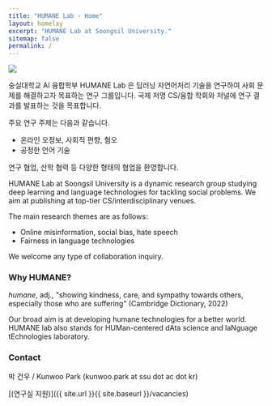 ```yaml
---
title: "HUMANE Lab - Home"
layout: homelay
excerpt: "HUMANE Lab at Soongsil University."
sitemap: false
permalink: /
---
```


<img src="{{ site.url }}{{ site.baseurl }}/images/teampic/202207_KCC.jpg" style="max-width:100%; height:auto;"/>

숭실대학교 AI 융합학부 HUMANE Lab 은 딥러닝 자연어처리 기술을 연구하여 사회 문제를 해결하고자 목표하는 연구 그룹입니다.
국제 저명 CS/융합 학회와 저널에 연구 결과를 발표하는 것을 목표합니다.

주요 연구 주제는 다음과 같습니다.
- 온라인 오정보, 사회적 편향, 혐오
- 공정한 언어 기술

연구 협업, 산학 협력 등 다양한 형태의 협업을 환영합니다.

HUMANE Lab at Soongsil University is a dynamic research group studying deep learning and language technologies for tackling social problems. We aim at publishing at top-tier CS/interdisciplinary venues.

The main research themes are as follows:
- Online misinformation, social bias, hate speech
- Fairness in language technologies

We welcome any type of collaboration inquiry. 





### Why HUMANE?

*humane*, adj., "showing kindness, care, and sympathy towards others, especially those who are suffering" (Cambridge Dictionary, 2022)

Our broad aim is at developing humane technologies for a better world. HUMANE lab also stands for HUMan-centered dAta science and laNguage tEchnologies laboratory.


### Contact

박 건우 / Kunwoo Park (kunwoo.park at ssu dot ac dot kr)

 [(연구실 지원)]({{ site.url }}{{ site.baseurl }}/vacancies)
